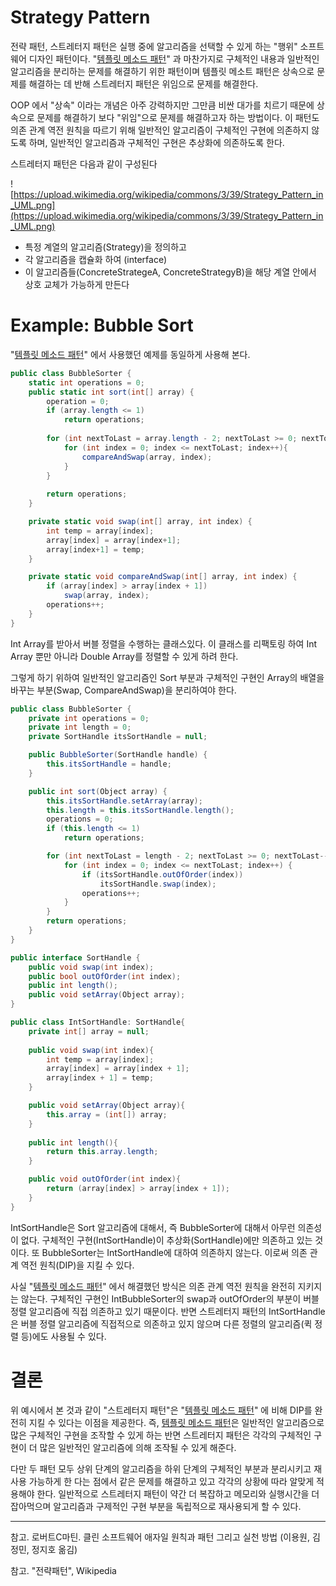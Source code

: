 # Strategy Pattern

전략 패턴, 스트레터지 패턴은 실행 중에 알고리즘을 선택할 수 있게 하는 "행위" 소프트웨어 디자인 패턴이다. "[템플릿 메소드 패턴](https://www.notion.so/Template-Method-Pattern-5b811ce90e0f4d609e45b113710e3739)" 과 마찬가지로 구체적인 내용과 일반적인 알고리즘을 분리하는 문제를 해결하기 위한 패턴이며 템플릿 메소트 패턴은 상속으로 문제를 해결하는 데 반해 스트레터지 패턴은 위임으로 문제를 해결한다.

OOP 에서 "상속" 이라는 개념은 아주 강력하지만 그만큼 비싼 대가를 치르기 때문에 상속으로 문제를 해결하기 보다 "위임"으로 문제를 해결하고자 하는 방법이다. 이 패턴도 의존 관계 역전 원칙을 따르기 위해 일반적인 알고리즘이 구체적인 구현에 의존하지 않도록 하며, 일반적인 알고리즘과 구체적인 구현은 추상화에 의존하도록 한다.

스트레터지 패턴은 다음과 같이 구성된다

![https://upload.wikimedia.org/wikipedia/commons/3/39/Strategy_Pattern_in_UML.png](https://upload.wikimedia.org/wikipedia/commons/3/39/Strategy_Pattern_in_UML.png)

- 특정 계열의 알고리즘(Strategy)을 정의하고
- 각 알고리즘을 캡슐화 하여 (interface)
- 이 알고리즘들(ConcreteStrategeA, ConcreteStrategyB)을 해당 계열 안에서 상호 교체가 가능하게 만든다

# Example: Bubble Sort

"[템플릿 메소드 패턴](https://www.notion.so/Template-Method-Pattern-5b811ce90e0f4d609e45b113710e3739)" 에서 사용했던 예제를 동일하게 사용해 본다.

```csharp
public class BubbleSorter {
	static int operations = 0;
	public static int sort(int[] array) {
		operation = 0;
		if (array.length <= 1)
			return operations;
			
		for (int nextToLast = array.length - 2; nextToLast >= 0; nextToLast--){
			for (int index = 0; index <= nextToLast; index++){
				compareAndSwap(array, index);
			}
		}
			
		return operations;
	}

	private static void swap(int[] array, int index) {
		int temp = array[index];
		array[index] = array[index+1];
		array[index+1] = temp;
	}

	private static void compareAndSwap(int[] array, int index) {
		if (array[index] > array[index + 1])
			swap(array, index);
		operations++;
	}
}
```

Int Array를 받아서 버블 정렬을 수행하는 클래스있다. 이 클래스를 리팩토링 하여 Int Array 뿐만 아니라 Double Array를 정렬할 수 있게 하려 한다.

그렇게 하기 위하여 일반적인 알고리즘인 Sort 부분과 구체적인 구현인 Array의 배열을 바꾸는 부분(Swap, CompareAndSwap)을 분리하여야 한다.

```csharp
public class BubbleSorter {
	private int operations = 0;
	private int length = 0; 
	private SortHandle itsSortHandle = null;

	public BubbleSorter(SortHandle handle) {
		this.itsSortHandle = handle;
	}

	public int sort(Object array) {
		this.itsSortHandle.setArray(array);
		this.length = this.itsSortHandle.length();
		operations = 0;
		if (this.length <= 1)
			return operations;

		for (int nextToLast = length - 2; nextToLast >= 0; nextToLast--){
			for (int index = 0; index <= nextToLast; index++) {
				if (itsSortHandle.outOfOrder(index))
					itsSortHandle.swap(index);
				operations++;
			}
		}
		return operations;
	}
}

public interface SortHandle {
	public void swap(int index);
	public bool outOfOrder(int index);
	public int length();
	public void setArray(Object array);
}

public class IntSortHandle: SortHandle{
	private int[] array = null;
		
	public void swap(int index){
		int temp = array[index];
		array[index] = array[index + 1];
		array[index + 1] = temp;
	}

	public void setArray(Object array){
		this.array = (int[]) array;
	}
	
	public int length(){
		return this.array.length;
	}

	public void outOfOrder(int index){
		return (array[index] > array[index + 1]);
	}
}
```

IntSortHandle은 Sort 알고리즘에 대해서, 즉 BubbleSorter에 대해서 아무런 의존성이 없다. 구체적인 구현(IntSortHandle)이 추상화(SortHandle)에만 의존하고 있는 것이다. 또 BubbleSorter는 IntSortHandle에 대하여 의존하지 않는다. 이로써 의존 관계 역전 원칙(DIP)을 지킬 수 있다.

사실 "[템플릿 메소드 패턴](https://www.notion.so/Template-Method-Pattern-5b811ce90e0f4d609e45b113710e3739)" 에서 해결했던 방식은 의존 관계 역전 원칙을 완전히 지키지는 않는다. 구체적인 구현인 IntBubbleSorter의 swap과 outOfOrder의 부분이 버블정렬 알고리즘에 직접 의존하고 있기 때문이다. 반면 스트레터지 패턴의 IntSortHandle은 버블 정렬 알고리즘에 직접적으로 의존하고 있지 않으며 다른 정렬의 알고리즘(퀵 정렬 등)에도 사용될 수 있다.

# 결론

위 예시에서 본 것과 같이 "스트레터지 패턴"은 "[템플릿 메소드 패턴](https://www.notion.so/Template-Method-Pattern-5b811ce90e0f4d609e45b113710e3739)" 에 비해 DIP를 완전히 지킬 수 있다는 이점을 제공한다. 즉, [템플릿 메소드 패턴](https://www.notion.so/Template-Method-Pattern-5b811ce90e0f4d609e45b113710e3739)은 일반적인 알고리즘으로 많은 구체적인 구현을 조작할 수 있게 하는 반면 스트레터지 패턴은 각각의 구체적인 구현이 더 많은 일반적인 알고리즘에 의해 조작될 수 있게 해준다. 

다만 두 패턴 모두 상위 단계의 알고리즘을 하위 단계의 구체적인 부분과 분리시키고 재 사용 가능하게 한 다는 점에서 같은 문제를 해결하고 있고 각각의 상황에 따라 알맞게 적용해야 한다. 일반적으로 스트레터지 패턴이 약간 더 복잡하고 메모리와 실행시간을 더 잡아먹으며 알고리즘과 구제적인 구현 부분을 독립적으로 재사용되게 할 수 있다.

---

참고. 로버트C마틴. 클린 소프트웨어 애자일 원칙과 패턴 그리고 실천 방법 (이용원, 김정민, 정지호 옮김) 

참고. "전략패턴", Wikipedia